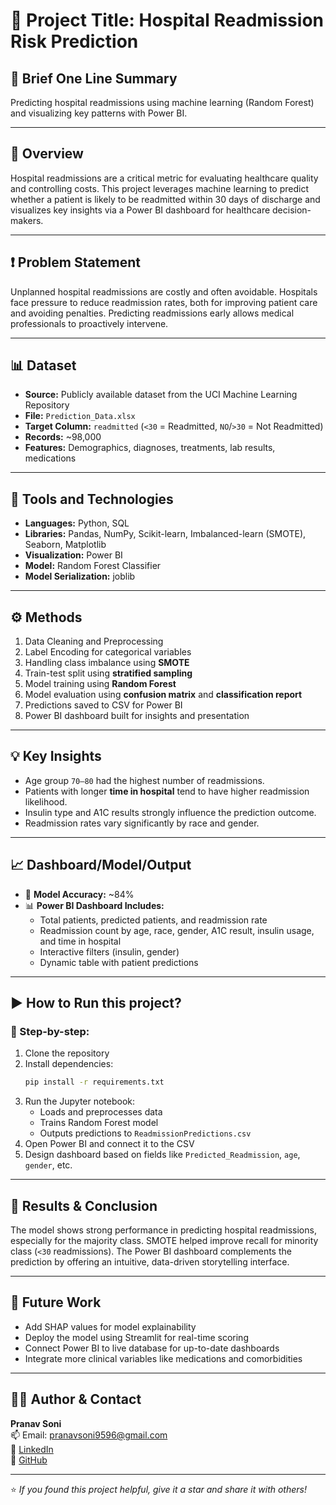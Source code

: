 
# 🏥 Project Title: Hospital Readmission Risk Prediction

## 🧾 Brief One Line Summary
Predicting hospital readmissions using machine learning (Random Forest) and visualizing key patterns with Power BI.

---

## 📖 Overview
Hospital readmissions are a critical metric for evaluating healthcare quality and controlling costs. This project leverages machine learning to predict whether a patient is likely to be readmitted within 30 days of discharge and visualizes key insights via a Power BI dashboard for healthcare decision-makers.

---

## ❗ Problem Statement
Unplanned hospital readmissions are costly and often avoidable. Hospitals face pressure to reduce readmission rates, both for improving patient care and avoiding penalties. Predicting readmissions early allows medical professionals to proactively intervene.

---

## 📊 Dataset
- **Source:** Publicly available dataset from the UCI Machine Learning Repository
- **File:** `Prediction_Data.xlsx`
- **Target Column:** `readmitted` (`<30` = Readmitted, `NO`/`>30` = Not Readmitted)
- **Records:** ~98,000
- **Features:** Demographics, diagnoses, treatments, lab results, medications

---

## 🧰 Tools and Technologies
- **Languages:** Python, SQL
- **Libraries:** Pandas, NumPy, Scikit-learn, Imbalanced-learn (SMOTE), Seaborn, Matplotlib
- **Visualization:** Power BI
- **Model:** Random Forest Classifier
- **Model Serialization:** joblib

---

## ⚙️ Methods
1. Data Cleaning and Preprocessing
2. Label Encoding for categorical variables
3. Handling class imbalance using **SMOTE**
4. Train-test split using **stratified sampling**
5. Model training using **Random Forest**
6. Model evaluation using **confusion matrix** and **classification report**
7. Predictions saved to CSV for Power BI
8. Power BI dashboard built for insights and presentation

---

## 💡 Key Insights
- Age group `70–80` had the highest number of readmissions.
- Patients with longer **time in hospital** tend to have higher readmission likelihood.
- Insulin type and A1C results strongly influence the prediction outcome.
- Readmission rates vary significantly by race and gender.

---

## 📈 Dashboard/Model/Output
- 📌 **Model Accuracy:** ~84%
- 📊 **Power BI Dashboard Includes:**
  - Total patients, predicted patients, and readmission rate
  - Readmission count by age, race, gender, A1C result, insulin usage, and time in hospital
  - Interactive filters (insulin, gender)
  - Dynamic table with patient predictions

---

## ▶️ How to Run this project?

### 🔧 Step-by-step:
1. Clone the repository
2. Install dependencies:
    ```bash
    pip install -r requirements.txt
    ```
3. Run the Jupyter notebook:
    - Loads and preprocesses data
    - Trains Random Forest model
    - Outputs predictions to `ReadmissionPredictions.csv`
4. Open Power BI and connect it to the CSV
5. Design dashboard based on fields like `Predicted_Readmission`, `age`, `gender`, etc.

---

## 📌 Results & Conclusion
The model shows strong performance in predicting hospital readmissions, especially for the majority class. SMOTE helped improve recall for minority class (`<30` readmissions). The Power BI dashboard complements the prediction by offering an intuitive, data-driven storytelling interface.

---

## 🚀 Future Work
- Add SHAP values for model explainability
- Deploy the model using Streamlit for real-time scoring
- Connect Power BI to live database for up-to-date dashboards
- Integrate more clinical variables like medications and comorbidities

---

## 👨‍💻 Author & Contact
**Pranav Soni**  
📫 Email: pranavsoni9596@gmail.com  
🔗 [LinkedIn](https://www.linkedin.com/in/pranav-soni-826a43222/)  
🐙 [GitHub](https://github.com/pranavsoni95)

---

⭐ *If you found this project helpful, give it a star and share it with others!*
